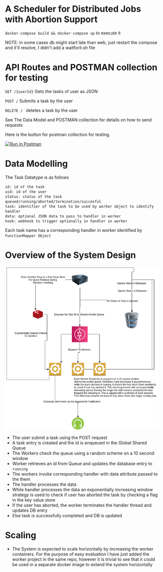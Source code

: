 # A Scheduler for Distributed Jobs with Abortion Support 
```docker-compose build && docker-compose up``` to execute it

NOTE: in some cases db might start late than web, just restart the compose and it'll resolve,
I didn't add a waitforit.sh file


# API Routes and POSTMAN collection for testing

```GET /{userId}``` Gets the tasks of user as JSON

```POST /```  Submits a task by the user

```DELETE / ``` deletes a task by the user

See The Data Model and POSTMAN collection for details on how to send requests

Here is the button for postman collection for testing. 

[![Run in Postman](https://run.pstmn.io/button.svg)](https://app.getpostman.com/run-collection/8c4704b570e6d850a929)




# Data Modelling
The Task Datatype is as follows
```$xslt
id: id of the task
uid: id of the user
status: status of the task queued/running/aborted/termination/succesful
task: identifier of the task to be used by worker object to identify handler
data: optional JSON data to pass to handler in worker
hook: webhook to trigger optionally in handler in worker
```

Each task name has a corresponding handler in worker identified by ```FunctionMapper Object```

# Overview of the System Design
![System Design](SystemDesign.png)

* The user submit a task using the POST request
* A task entry is created and the id is enqueued in the Global Shared Queue
* The Workers check the queue using a random scheme on a 10 second window
* Worker retrieves an id from Queue and updates the database entry to ```running```
* The workers invoke corresponding handler with data attribute passed to the them
* The handler processes the data
* While handler processes the data an exponentially increasing window strategy is used
to check if user has aborted the task by checking a flag in the key value store
* If the user has aborted, the worker terminates the handler thread and updates DB entry
* Else task is successfully completed and DB is updated

# Scaling
* The System is expected to scale horizontally by increasing the worker containers. For the purpose
of easy evaluation I have just added the worker project in the same repo, however it is trivial
to see that it could be used in a separate docker image to extend the system horizontally
